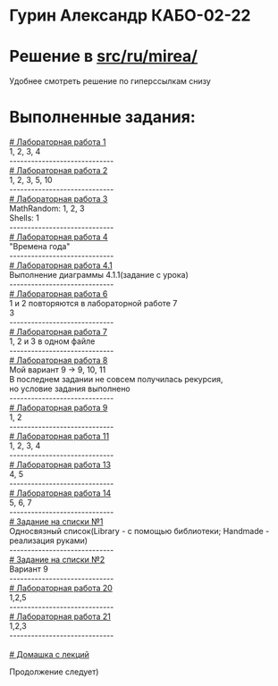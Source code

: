 
# Гурин Александр КАБО-02-22
# Решение в <a href = "https://github.com/alexandrgurin25/Lab1/tree/main/src/ru/mirea"> src/ru/mirea/<a> 

Удобнее смотреть решение по гиперссылкам снизу
# Выполненные задания:
<a href = "https://github.com/alexandrgurin25/Lab1/tree/main/src/ru/mirea/lab1"># Лабораторная работа 1<a> <br>
1, 2, 3, 4 <br>
-----------------------------<br>
<a href = "https://github.com/alexandrgurin25/Lab1/tree/main/src/ru/mirea/lab2"># Лабораторная работа 2<a> <br>
1, 2, 3, 5, 10 <br>
-----------------------------<br>
<a href = "https://github.com/alexandrgurin25/Lab1/tree/main/src/ru/mirea/lab3"># Лабораторная работа 3<a> <br>
MathRandom: 1, 2, 3 <br>
Shells: 1 <br>
-----------------------------<br>
<a href = "https://github.com/alexandrgurin25/Lab1/tree/main/src/ru/mirea/lab4"># Лабораторная работа 4<a> <br>
"Времена года" <br>
-----------------------------<br>
<a href = "https://github.com/alexandrgurin25/Lab1/tree/main/src/ru/mirea/lab4point1"># Лабораторная работа 4.1<a> <br>
Выполнение диаграммы 4.1.1(задание с урока)<br>
-----------------------------<br>
<a href = "https://github.com/alexandrgurin25/Lab1/tree/main/src/ru/mirea/lab6"># Лабораторная работа 6<a> <br>
1 и 2 повторяются в лабораторной работе 7 <br> 3 <br>
-----------------------------<br>
<a href = "https://github.com/alexandrgurin25/Lab1/tree/main/src/ru/mirea/lab7"># Лабораторная работа 7<a> <br>
1, 2 и 3 в одном файле <br>
-----------------------------<br>
<a href = "https://github.com/alexandrgurin25/Lab1/tree/main/src/ru/mirea/lab8"># Лабораторная работа 8<a> <br>
Мой вариант 9 -> 9, 10, 11 <br>
В последнем задании не совсем получилась рекурсия,<br>
но условие задания выполнено<br>
-----------------------------<br>
<a href = "https://github.com/alexandrgurin25/Lab1/tree/main/src/ru/mirea/lab9"># Лабораторная работа 9<a> <br>
1, 2 <br>
-----------------------------<br>
<a href = "https://github.com/alexandrgurin25/Lab1/tree/main/src/ru/mirea/lab11"># Лабораторная работа 11<a> <br>
1, 2, 3, 4<br>
-----------------------------<br>
<a href = "https://github.com/alexandrgurin25/Lab1/tree/main/src/ru/mirea/lab13"># Лабораторная работа 13<a> <br>
4, 5 <br>
-----------------------------<br>
<a href = "https://github.com/alexandrgurin25/Lab1/tree/main/src/ru/mirea/lab14"># Лабораторная работа 14<a> <br>
5, 6, 7 <br>
-----------------------------<br> 
<a href = "https://github.com/alexandrgurin25/Lab1/tree/main/src/ru/mirea/taskList1"># Задание на списки №1<a> <br>
Односвязный список(Library - с помощью библиотеки; Handmade - реализация руками) <br>
-----------------------------<br> 
<a href = "https://github.com/alexandrgurin25/Lab1/tree/main/src/ru/mirea/task2List"># Задание на списки №2<a> <br>
Вариант 9 <br>
-----------------------------<br> 
<a href = "https://github.com/alexandrgurin25/Lab1/tree/main/src/ru/mirea/lab20"># Лабораторная работа 20<a> <br>
1,2,5 <br>
-----------------------------<br> 
<a href = "https://github.com/alexandrgurin25/Lab1/tree/main/src/ru/mirea/lab21"># Лабораторная работа 21<a> <br>
1,2,3 <br>
-----------------------------<br> 
<br>
<a href = "https://github.com/alexandrgurin25/Lab1/tree/main/src/ru/mirea/HomeTaskFromLecture"># Домашка с лекций<a> <br>

Продолжение следует)
